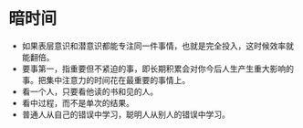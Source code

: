 # 暗时间
* 如果表层意识和潜意识都能专注同一件事情，也就是完全投入，这时候效率就能翻倍。
* 要事第一，指重要但不紧迫的事，即长期积累会对你今后人生产生重大影响的事。把集中注意力的时间花在最重要的事情上。
* 看一个人，只要看他读的书和见的人。
* 看中过程，而不是单次的结果。
* 普通人从自己的错误中学习，聪明人从别人的错误中学习。
